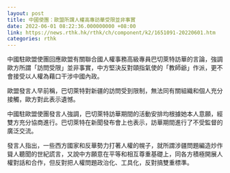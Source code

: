 ```yaml
---
layout: post
title: 中國使團：歐盟所謂人權高專訪華受限並非事實
date: 2022-06-01 08:22:36.000000000 +08:00
link: https://news.rthk.hk/rthk/ch/component/k2/1651091-20220601.htm
categories: rthk
---
```


中國駐歐盟使團回應歐盟有關聯合國人權事務高級專員巴切萊特訪華的言論，強調歐方所謂「訪問受限」並非事實，中方堅決反對頤指氣使的「教師爺」作派，更不會接受以人權為藉口干涉中國內政。 

歐盟發言人早前稱，巴切萊特對新疆的訪問受到限制，無法同有關組織和個人充分接觸，歐方對此表示遺憾。 

中國駐歐盟使團發言人強調，巴切萊特訪華期間的活動安排均根據她本人意願，經雙方充分協商進行。巴切萊特在新聞發布會上也表示，訪華期間進行了不受監督的廣泛交流。 

發言人指出，一些西方國家和反華勢力打著人權的幌子，就所謂涉疆問題編造炒作聳人聽聞的世紀謊言，又說中方願意在平等和相互尊重基礎上，同各方積極開展人權對話和合作，但反對把人權問題政治化、工具化，反對搞雙重標準。
